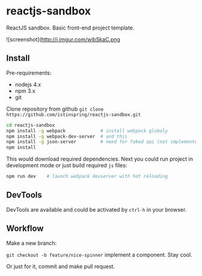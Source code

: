 # reactjs-sandbox

ReactJS sandbox. Basic front-end project template.

![screenshot](http://i.imgur.com/wibSkaC.png

## Install

Pre-requirements:

+ nodejs 4.x
+ npm 3.x
+ git

Clone repository from github
```git clone https://github.com/istinspring/reactjs-sandbox.git```


```bash
cd reactjs-sandbox
npm install -g webpack             # install webpack globaly
npm install -g webpack-dev-server  # and this
npm install -g json-server         # need for faked api (not implemented yet)
npm install
```

This would download required dependencies. Next you could run project in development
mode or just build required `js` files:

```bash
npm run dev    # launch webpack devserver with hot reloading
```

## DevTools

DevTools are available and could be activated by `ctrl-h` in your browser.

## Workflow

Make a new branch:

```git checkout -b feature/nice-spinner``` implement a component. Stay cool.

Or just for it, commit and make pull request.
